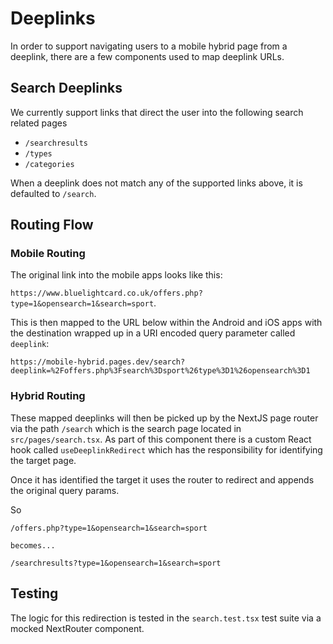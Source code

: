 # Deeplinks
In order to support navigating users to a mobile hybrid page from a deeplink, there are a few components used to map deeplink URLs.

## Search Deeplinks
We currently support links that direct the user into the following search related pages

- `/searchresults`
- `/types`
- `/categories`

When a deeplink does not match any of the supported links above, it is defaulted to `/search`.

## Routing Flow

### Mobile Routing

The original link into the mobile apps looks like this:

`https://www.bluelightcard.co.uk/offers.php?type=1&opensearch=1&search=sport`.

This is then mapped to the URL below within the Android and iOS apps with the destination wrapped up in a URI 
encoded query parameter called `deeplink`:

`https://mobile-hybrid.pages.dev/search?deeplink=%2Foffers.php%3Fsearch%3Dsport%26type%3D1%26opensearch%3D1`

### Hybrid Routing
These mapped deeplinks will then be picked up by the NextJS page router via the path `/search` which is the search page 
located in `src/pages/search.tsx`. As part of this component there is a custom React hook called `useDeeplinkRedirect` 
which has the responsibility for identifying the target page.

Once it has identified the target it uses the router to redirect and appends the original query params.

So 
```
/offers.php?type=1&opensearch=1&search=sport

becomes...

/searchresults?type=1&opensearch=1&search=sport
```
## Testing
The logic for this redirection is tested in the `search.test.tsx` test suite via a mocked NextRouter component.

